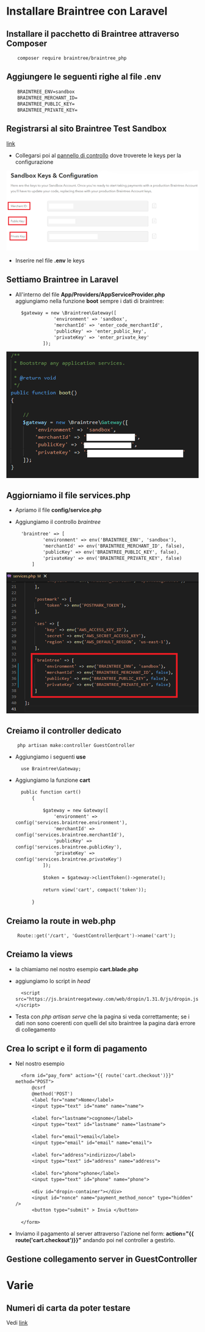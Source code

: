 # Installare Braintree con Laravel

## Installare il pacchetto di Braintree attraverso Composer

        composer require braintree/braintree_php

## Aggiungere le seguenti righe al file .env

        BRAINTREE_ENV=sandbox
        BRAINTREE_MERCHANT_ID=
        BRAINTREE_PUBLIC_KEY=
        BRAINTREE_PRIVATE_KEY=

## Registrarsi al sito Braintree Test Sandbox

[link](https://www.braintreepayments.com/it/sandbox?referrer=https%3A%2F%2Fmedium.com%2Fzestgeek%2Fbraintree-integration-with-laravel-cd9d155f1184)

- Collegarsi poi al [pannello di controllo](https://sandbox.braintreegateway.com/) dove troverete le keys per la configurazione

![](img/key-braintree.png)

- Inserire nel file **.env** le keys

## Settiamo Braintree in Laravel

- All'interno del file **App/Providers/AppServiceProvider.php** aggiungiamo nella funzione **boot** sempre i dati di braintree:

        $gateway = new \Braintree\Gateway([
                    'environment' => 'sandbox',
                    'merchantId' => 'enter_code_merchantId',
                    'publicKey' => 'enter_public_key',
                    'privateKey' => 'enter_private_key'
                ]);

![](img/app-service-provider.png)


## Aggiorniamo il file services.php

- Apriamo il file **config/service.php**

- Aggiungiamo il controllo *braintree*

        'braintree' => [
                'environment' => env('BRAINTREE_ENV', 'sandbox'),
                'merchantId' => env('BRAINTREE_MERCHANT_ID', false),
                'publicKey' => env('BRAINTREE_PUBLIC_KEY', false),
                'privateKey' => env('BRAINTREE_PRIVATE_KEY', false)
            ]

![](img/controllo-braintree.png)


## Creiamo il controller dedicato

        php artisan make:controller GuestController

- Aggiungiamo i seguenti **use**        
        
        use Braintree\Gateway;

- Aggiungiamo la funzione **cart**

        public function cart()
            {

                $gateway = new Gateway([
                    'environment' => config('services.braintree.environment'),
                    'merchantId' => config('services.braintree.merchantId'),
                    'publicKey' => config('services.braintree.publicKey'),
                    'privateKey' => config('services.braintree.privateKey')
                ]);
                
                $token = $gateway->clientToken()->generate();

                return view('cart', compact('token'));   
                
            }

## Creiamo la route in web.php

        Route::get('/cart', 'GuestController@cart')->name('cart');

## Creiamo la views

- la chiamiamo nel nostro esempio **cart.blade.php**
- aggiungiamo lo script in *head*

        <script src="https://js.braintreegateway.com/web/dropin/1.31.0/js/dropin.js"></script>

- Testa con *php artisan serve* che la pagina si veda correttamente; se i dati non sono coerenti con quelli del sito braintree la pagina darà errore di collegamento


## Crea lo script e il form di pagamento

- Nel nostro esempio

        <form id="pay_form" action="{{ route('cart.checkout')}}" method="POST">
            @csrf
            @method('POST')
            <label for="name">Nome</label>
            <input type="text" id="name" name="name">

            <label for="lastname">cognome</label>
            <input type="text" id="lastname" name="lastname">

            <label for="email">email</label>
            <input type="email" id="email" name="email">

            <label for="address">indirizzo</label>
            <input type="text" id="address" name="address">

            <label for="phone">phone</label>
            <input type="text" id="phone" name="phone">
            
            <div id="dropin-container"></div>
            <input id="nonce" name="payment_method_nonce" type="hidden" />
            <button type="submit" > Invia </button>              
                
        </form>

- Inviamo il pagamento al server attraverso l'azione nel form: **action="{{ route('cart.checkout')}}"** andando poi nel controller a gestirlo.

## Gestione collegamento server in GuestController


# Varie

## Numeri di carta da poter testare

Vedi [link](https://developer.paypal.com/braintree/docs/reference/general/testing)

